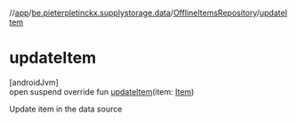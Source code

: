 //[app](../../../index.md)/[be.pieterpletinckx.supplystorage.data](../index.md)/[OfflineItemsRepository](index.md)/[updateItem](update-item.md)

# updateItem

[androidJvm]\
open suspend override fun [updateItem](update-item.md)(item: [Item](../-item/index.md))

Update item in the data source
